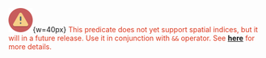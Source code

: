 ![warning](./warning.png){w=40px} <font color=#DC381F>This predicate does not yet support spatial indices, but it will in a future release. Use it in conjunction with <code>&&</code> operator. See [**here**](./spatial-indices) for more details.</font>